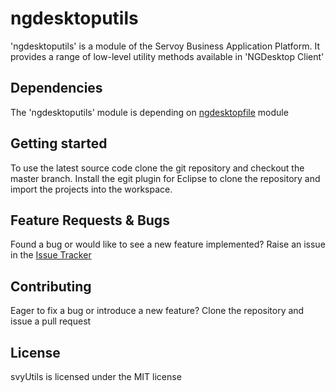 # ngdesktoputils
'ngdesktoputils' is a module of the Servoy Business Application Platform. It provides a range of low-level utility methods available in 'NGDesktop Client'

Dependencies
-------------
The 'ngdesktoputils' module is depending on [ngdesktopfile](https://github.com/Servoy/ngdesktopfile) module

Getting started
-------------
To use the latest source code clone the git repository and checkout the master branch. Install the egit plugin for Eclipse to clone the repository and import the projects into the workspace.


Feature Requests & Bugs
-----------------------
Found a bug or would like to see a new feature implemented? Raise an issue in the [Issue Tracker](https://github.com/Servoy/ngdesktoputils/issues)


Contributing
-------------
Eager to fix a bug or introduce a new feature? Clone the repository and issue a pull request


License
-------
svyUtils is licensed under the MIT license
